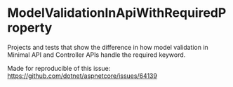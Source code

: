 ﻿# ModelValidationInApiWithRequiredProperty

Projects and tests that show the difference in how model validation in Minimal API and Controller APIs handle the required keyword.

Made for reproducible of this issue: https://github.com/dotnet/aspnetcore/issues/64139
